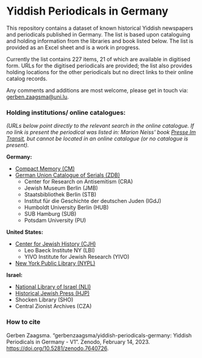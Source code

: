 # Yiddish Periodicals in Germany

This repository contains a dataset of known historical Yiddish newspapers and periodicals published in Germany. The list is based upon cataloguing and holding information from the libraries and book listed below. The list is provided as an Excel sheet and is a work in progress. 

Currently the list contains 227 items, 21 of which are available in digitised form. URLs for the digitised periodicals are provided; the list also provides holding locations for the other periodicals but no direct links to their online catalog records. 

Any comments and additions are most welcome, please get in touch via: gerben.zaagsma@uni.lu.



### Holding institutions/ online catalogues:
_(URLs below point directly to the relevant search in the online catalogue. If no link is present the periodical was listed in: Marion Neiss' book [Presse Im Transit](https://www.worldcat.org/nl/title/907612383), but cannot be located in an online catalogue (or no catalogue is present)._

**Germany:**
  * [Compact Memory (CM)](https://sammlungen.ub.uni-frankfurt.de/cm/nav/index/title?&facets=language%3D%22yid%22) 
  * [German Union Catalogue of Serials (ZDB)](https://zdb-katalog.de/list.xhtml?asc=false&spr=yid&ela=XA-DXDE%7EXA-DE)
    * Center for Research on Antisemitism (CRA)
    * Jewish Museum Berlin (JMB)
    * Staatsbibliothek Berlin (STB) 
    * Institut für die Geschichte der deutschen Juden (IGdJ)
    * Humboldt University Berlin (HUB)
    * SUB Hamburg (SUB)
    * Potsdam University (PU)

**United States:**
* [Center for Jewish History (CJH)](https://search.cjh.org/primo-explore/search?query=any,contains,germany,AND&pfilter=lang,exact,yid,AND&tab=default_tab&search_scope=CJH_SCOPE&vid=beta&facet=rtype,include,ses&lang=en_US&mode=advanced&offset=0)
  * Leo Baeck Institute NY (LBI)
  * YIVO Institute for Jewish Research (YIVO)
* [New York Public Library (NYPL)](https://www.nypl.org/research/research-catalog/search?q=&subject=Germany,%20Periodicals&filters[language][0]=lang%3Ayid)

**Israel:**
* [National Library of Israel (NLI)](https://merhav.nli.org.il/primo-explore/search?query=sub,contains,Germany,AND&pfilter=lang,exact,yid,AND&tab=default_tab&search_scope=Local&vid=NLI&mfacet=rtype,include,periodical,1&lang=en_US&mode=advanced&offset=0&fromRedirectFilter=true)
* [Historical Jewish Press (HJP)](https://www.nli.org.il/en/newspapers/titles?lang=Yiddish&region=Central%20Europe)
* Shocken Library (SHO)
* Central Zionist Archives (CZA)


### How to cite
Gerben Zaagsma. “gerbenzaagsma/yiddish-periodicals-germany: Yiddish Periodicals in Germany - V1”. Zenodo, February 14, 2023. https://doi.org/10.5281/zenodo.7640726.
